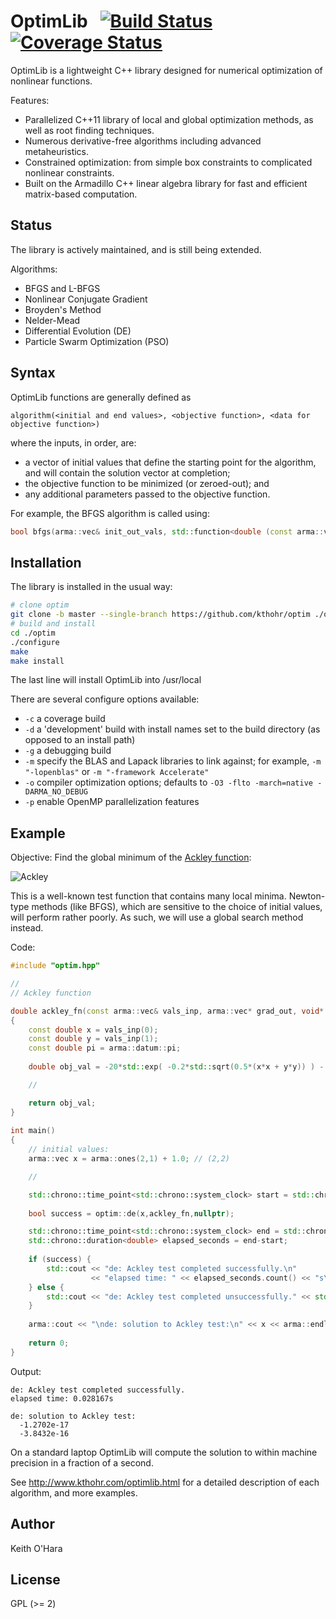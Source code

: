 # OptimLib &nbsp; [![Build Status](https://travis-ci.org/kthohr/optim.svg?branch=master)](https://travis-ci.org/kthohr/optim) [![Coverage Status](https://codecov.io/github/kthohr/optim/coverage.svg?branch=master)](https://codecov.io/github/kthohr/optim?branch=master)

OptimLib is a lightweight C++ library designed for numerical optimization of nonlinear functions.

Features:

* Parallelized C++11 library of local and global optimization methods, as well as root finding techniques.
* Numerous derivative-free algorithms including advanced metaheuristics.
* Constrained optimization: from simple box constraints to complicated nonlinear constraints.
* Built on the Armadillo C++ linear algebra library for fast and efficient matrix-based computation.

## Status

The library is actively maintained, and is still being extended.

Algorithms:

* BFGS and L-BFGS
* Nonlinear Conjugate Gradient
* Broyden's Method
* Nelder-Mead
* Differential Evolution (DE)
* Particle Swarm Optimization (PSO)

## Syntax

OptimLib functions are generally defined as
```
algorithm(<initial and end values>, <objective function>, <data for objective function>)
```
where the inputs, in order, are:
* a vector of initial values that define the starting point for the algorithm, and will contain the solution vector at completion;
* the objective function to be minimized (or zeroed-out); and
* any additional parameters passed to the objective function.

For example, the BFGS algorithm is called using:
``` cpp
bool bfgs(arma::vec& init_out_vals, std::function<double (const arma::vec& vals_inp, arma::vec* grad_out, void* opt_data)> opt_objfn, void* opt_data);
```

## Installation

The library is installed in the usual way:

```bash
# clone optim
git clone -b master --single-branch https://github.com/kthohr/optim ./optim
# build and install
cd ./optim
./configure
make
make install
```

The last line will install OptimLib into /usr/local

There are several configure options available:
* `-c` a coverage build
* `-d` a 'development' build with install names set to the build directory (as opposed to an install path)
* `-g` a debugging build
* `-m` specify the BLAS and Lapack libraries to link against; for example, `-m "-lopenblas"` or `-m "-framework Accelerate"`
* `-o` compiler optimization options; defaults to `-O3 -flto -march=native -DARMA_NO_DEBUG`
* `-p` enable OpenMP parallelization features

## Example

Objective: Find the global minimum of the [Ackley function](https://en.wikipedia.org/wiki/Ackley_function):

![Ackley](https://github.com/kthohr/kthohr.github.io/blob/master/pics/ackley_fn_3d.png)

This is a well-known test function that contains many local minima. Newton-type methods (like BFGS), which are sensitive to the choice of initial values, will perform rather poorly. As such, we will use a global search method instead. 

Code:

``` cpp
#include "optim.hpp"

//
// Ackley function

double ackley_fn(const arma::vec& vals_inp, arma::vec* grad_out, void* opt_data)
{
    const double x = vals_inp(0);
    const double y = vals_inp(1);
    const double pi = arma::datum::pi;
 
    double obj_val = -20*std::exp( -0.2*std::sqrt(0.5*(x*x + y*y)) ) - std::exp( 0.5*(std::cos(2*pi*x) + std::cos(2*pi*y)) ) + 22.718282L;

    //

    return obj_val;
}
 
int main()
{
    // initial values:
    arma::vec x = arma::ones(2,1) + 1.0; // (2,2)

    //

    std::chrono::time_point<std::chrono::system_clock> start = std::chrono::system_clock::now();
 
    bool success = optim::de(x,ackley_fn,nullptr);

    std::chrono::time_point<std::chrono::system_clock> end = std::chrono::system_clock::now();
    std::chrono::duration<double> elapsed_seconds = end-start;
 
    if (success) {
        std::cout << "de: Ackley test completed successfully.\n"
                  << "elapsed time: " << elapsed_seconds.count() << "s\n";
    } else {
        std::cout << "de: Ackley test completed unsuccessfully." << std::endl;
    }
 
    arma::cout << "\nde: solution to Ackley test:\n" << x << arma::endl;
 
    return 0;
}
```

Output:
```
de: Ackley test completed successfully.
elapsed time: 0.028167s

de: solution to Ackley test:
  -1.2702e-17
  -3.8432e-16
```
On a standard laptop OptimLib will compute the solution to within machine precision in a fraction of a second.

See http://www.kthohr.com/optimlib.html for a detailed description of each algorithm, and more examples.

## Author

Keith O'Hara

## License

GPL (>= 2)

